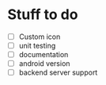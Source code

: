 # Stuff to do

- [ ] Custom icon
- [ ] unit testing
- [ ] documentation
- [ ] android version
- [ ] backend server support